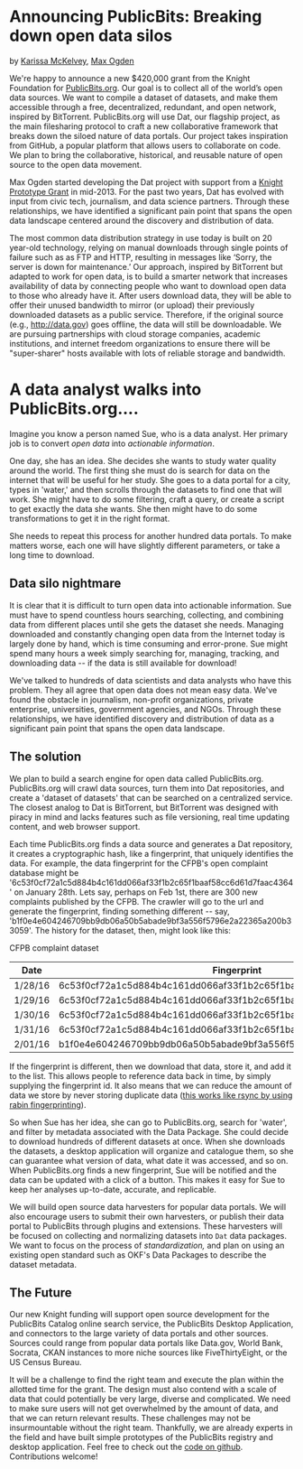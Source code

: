 # Announcing PublicBits: Breaking down open data silos
by [Karissa McKelvey](http://karissa.github.io), [Max Ogden](http://maxogden.com)

We're happy to announce a new $420,000 grant from the Knight Foundation for [PublicBits.org](http://publicbits.org). Our goal is to collect all of the world’s open data sources. We want to compile a dataset of datasets, and make them accessible through a free, decentralized, redundant, and open network, inspired by BitTorrent. PublicBits.org will use Dat, our flagship project, as the main filesharing protocol to craft a new collaborative framework that breaks down the siloed nature of data portals. Our project takes inspiration from GitHub, a popular platform that allows users to collaborate on code. We plan to bring the collaborative, historical, and reusable nature of open source to the open data movement.

Max Ogden started developing the Dat project with support from a [Knight Prototype Grant](http://knightfoundation.org/blogs/knightblog/2015/3/26/prototype-fund-winner-max-ogden-building-data-sharing-ecosystem/) in mid-2013. For the past two years, Dat has evolved with input from civic tech, journalism, and data science partners. Through these relationships, we have identified a significant pain point that spans the open data landscape centered around the discovery and distribution of data. 

The most common data distribution strategy in use today is built on 20 year-old technology, relying on manual downloads through single points of failure such as as FTP and HTTP, resulting in messages like ‘Sorry, the server is down for maintenance.’ Our approach, inspired by BitTorrent but adapted to work for open data, is to build a smarter network that increases availability of data by connecting people who want to download open data to those who already have it. After users download data, they will be able to offer their unused bandwidth to mirror (or upload) their previously downloaded datasets as a public service. Therefore, if the original source (e.g., http://data.gov) goes offline, the data will still be downloadable. We are pursuing partnerships with cloud storage companies, academic institutions, and internet freedom organizations to ensure there will be "super-sharer" hosts available with lots of reliable storage and bandwidth. 

# A data analyst walks into PublicBits.org....

Imagine you know a person named Sue, who is a data analyst. Her primary job is to convert *open data* into *actionable information*.

One day, she has an idea. She decides she wants to study water quality around the world. The first thing she must do is search for data on the internet that will be useful for her study. She goes to a data portal for a city, types in 'water,' and then scrolls through the datasets to find one that will work. She might have to do some filtering, craft a query, or create a script to get exactly the data she wants. She then might have to do some transformations to get it in the right format.

She needs to repeat this process for another hundred data portals. To make matters worse, each one will have slightly different parameters, or take a long time to download.

## Data silo nightmare

It is clear that it is difficult to turn open data into actionable information. Sue must have to spend countless hours searching, collecting, and combining data from different places until she gets the dataset she needs. Managing downloaded and constantly changing open data from the Internet today is largely done by hand, which is time consuming and error-prone. Sue might spend many hours a week simply searching for, managing, tracking, and downloading data -- if the data is still available for download!

We've talked to hundreds of data scientists and data analysts who have this problem. They all agree that open data does not mean easy data. We've found the obstacle in journalism, non-profit organizations, private enterprise, universities, government agencies, and NGOs. Through these relationships, we have identified discovery and distribution of data as a significant pain point that spans the open data landscape.

## The solution

We plan to build a search engine for open data called PublicBits.org. PublicBits.org will crawl data sources, turn them into Dat repositories, and create a 'dataset of datasets' that can be searched on a centralized service. The closest analog to Dat is BitTorrent, but BitTorrent was designed with piracy in mind and lacks features such as file versioning, real time updating content, and web browser support.

Each time PublicBits.org finds a data source and generates a Dat repository, it creates a cryptographic hash, like a fingerprint, that uniquely identifies the data. For example, the data fingerprint for the CFPB's open complaint database might be '6c53f0cf72a1c5d884b4c161dd066af33f1b2c65f1baaf58cc6d61d7faac4364' on January 28th. Lets say, perhaps on Feb 1st, there are 300 new complaints published by the CFPB. The crawler will go to the url and generate the fingerprint, finding something different -- say, 'b1f0e4e604246709bb9db06a50b5abade9bf3a556f5796e2a22365a200b33059'. The history for the dataset, then, might look like this:

CFPB complaint dataset

| Date | Fingerprint
| ---- | --- |
| 1/28/16 | 6c53f0cf72a1c5d884b4c161dd066af33f1b2c65f1baaf58cc6d61d7faac4364 |
| 1/29/16 | 6c53f0cf72a1c5d884b4c161dd066af33f1b2c65f1baaf58cc6d61d7faac4364 |
| 1/30/16 | 6c53f0cf72a1c5d884b4c161dd066af33f1b2c65f1baaf58cc6d61d7faac4364 |
| 1/31/16 | 6c53f0cf72a1c5d884b4c161dd066af33f1b2c65f1baaf58cc6d61d7faac4364 |
| 2/01/16 | b1f0e4e604246709bb9db06a50b5abade9bf3a556f5796e2a22365a200b33059 |

If the fingerprint is different, then we download that data, store it, and add it to the list. This allows people to reference data back in time, by simply supplying the fingerprint id. It also means that we can reduce the amount of data we store by never storing duplicate data ([this works like rsync by using rabin fingerprinting](http://github.com/maxogden/rabin)).

So when Sue has her idea, she can go to PublicBits.org, search for 'water', and filter by metadata associated with the Data Package. She could decide to download hundreds of different datasets at once. When she downloads the datasets, a desktop application will organize and catalogue them, so she can guarantee what version of data, what date it was accessed, and so on. When PublicBits.org finds a new fingerprint, Sue will be notified and the data can be updated with a click of a button. This makes it easy for Sue to keep her analyses up-to-date, accurate, and replicable.

We will build open source data harvesters for popular data portals. We will also encourage users to submit their own harvesters, or publish their data portal to PublicBits through plugins and extensions. These harvesters will be focused on collecting and normalizing datasets into `Dat` data packages. We want to focus on the process of *standardization,* and plan on using an existing open standard such as OKF's Data Packages to describe the dataset metadata.

## The Future

Our new Knight funding will support open source development for the PublicBits Catalog online search service, the PublicBits Desktop Application, and connectors to the large variety of data portals and other sources. Sources could range from popular data portals like Data.gov, World Bank, Socrata, CKAN instances to more niche sources like FiveThirtyEight, or the US Census Bureau.

It will be a challenge to find the right team and execute the plan within the allotted time for the grant. The design must also contend with a scale of data that could potentially be very large, diverse and complicated. We need to make sure users will not get overwhelmed by the amount of data, and that we can return relevant results. These challenges may not be insurmountable without the right team. Thankfully, we are already experts in the field and have built simple prototypes of the PublicBits registry and desktop application. Feel free to check out the [code on github](https://github.com/publicbits/publicbits.org). Contributions welcome! 
